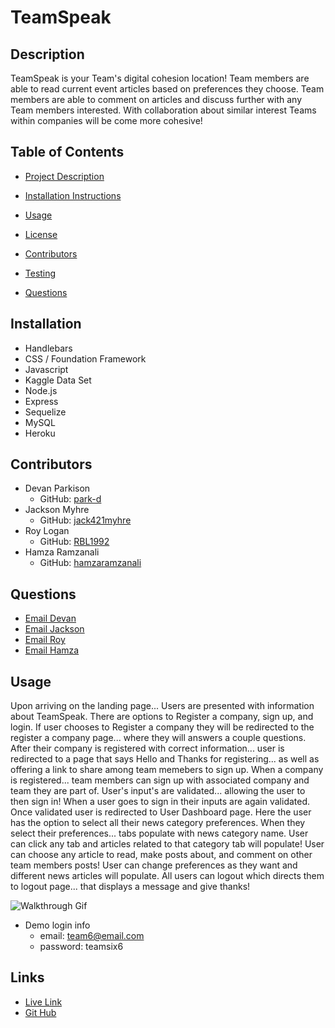 
# TeamSpeak 

## Description
TeamSpeak is your Team's digital cohesion location! Team members are able to read current event articles based on preferences they choose. Team members are able to comment on articles and discuss further with any Team members interested. With collaboration about similar interest Teams within companies will be come more cohesive!

## Table of Contents
* [Project Description](#description)

* [Installation Instructions](#installation)

* [Usage](#usage)

* [License](#license)

* [Contributors](#contributors)

* [Testing](#testing)

* [Questions](#questions)


## Installation

* Handlebars
* CSS / Foundation Framework
* Javascript
* Kaggle Data Set
* Node.js
* Express
* Sequelize
* MySQL
* Heroku

## Contributors
* Devan Parkison  
    - GitHub: [park-d](https://github.com/park-d)
* Jackson Myhre   
    - GitHub: [jack421myhre](https://github.com/jack421myhre)
* Roy Logan       
    - GitHub: [RBL1992](https://github.com/RBL1992)
* Hamza Ramzanali 
    - GitHub: [hamzaramzanali](https://github.com/hamzaramzanali)

## Questions

* [Email Devan](mailto:devan.parkison@gmail.com)
* [Email Jackson](mailto:Jack421myhre@gmail.com)
* [Email Roy](mailto:loganroyjr4@gmail.com)
* [Email Hamza](mailto:Hamzaramzanali1@gmail.com)

## Usage

Upon arriving on the landing page... Users are presented with information about TeamSpeak. There are options to Register a company, sign up, and login. If user chooses to Register a company they will be redirected to the register a company page... where they will answers a couple questions. After their company is registered with correct information... user is redirected to a page that says Hello and Thanks for registering... as well as offering a link to share among team memebers to sign up. When a company is registered... team members can sign up with associated company and team they are part of.  User's input's are validated... allowing the user to then sign in!  When a user goes to sign in their inputs are again validated. Once validated user is redirected to User Dashboard page. Here the user has the option to select all their news category preferences. When they select their preferences... tabs populate with news category name. User can click any tab and articles related to that category tab will populate! User can choose any article to read, make posts about, and comment on other team members posts! User can change preferences as they want and different news articles will populate. All users can logout which directs them to logout page... that displays a message and give thanks!

![Walkthrough Gif](./public/images/walkThrough.gif)

* Demo login info
    - email: team6@email.com
    - password: teamsix6

## Links

* [Live Link]()
* [Git Hub](https://github.com/park-d/team-speak)